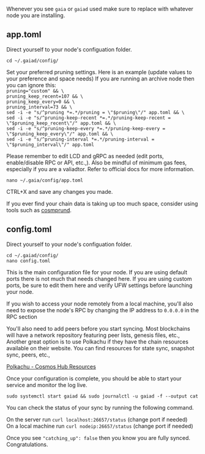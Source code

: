 Whenever you see `gaia` or `gaiad` used make sure to replace with whatever node you are installing.


## app.toml

Direct yourself to your node's configuation folder.  
  
`cd ~/.gaiad/config/`  
  
Set your preferred pruning settings. Here is an example (update values to your preference and space needs) If you are running an archive node then you can ignore this:  
`pruning="custom" && \`  
`pruning_keep_recent=107 && \`  
`pruning_keep_every=0 && \`  
`pruning_interval=73 && \`  
`sed -i -e "s/^pruning *=.*/pruning = \"$pruning\"/" app.toml && \`  
`sed -i -e "s/^pruning-keep-recent *=.*/pruning-keep-recent = \"$pruning_keep_recent\"/" app.toml && \`  
`sed -i -e "s/^pruning-keep-every *=.*/pruning-keep-every = \"$pruning_keep_every\"/" app.toml && \`  
`sed -i -e "s/^pruning-interval *=.*/pruning-interval = \"$pruning_interval\"/" app.toml`  
  
Please remember to edit LCD and gRPC as needed (edit ports, enable/disable RPC or API, etc.,). Also be mindful of minimum gas fees, especially if you are a valiadtor. Refer to official docs for more information.    
  
`nano ~/.gaia/config/app.toml`  

CTRL+X and save any changes you made.
  
If you ever find your chain data is taking up too much space, consider using tools such as [cosmprund](https://github.com/binaryholdings/cosmprund).  
  
## config.toml  

Direct yourself to your node's configuation folder.  
  
`cd ~/.gaiad/config/`  
`nano config.toml`  

This is the main configuration file for your node. If you are using default ports there is not much that needs changed here. If you are using custom ports, be sure to edit them here and verify UFW settings before launching your node.

If you wish to access your node remotely from a local machine, you'll also need to expose the node's RPC by changing the IP address to `0.0.0.0` in the RPC section  

You'll also need to add peers before you start syncing. Most blockchains will have a network repository featuring peer lists, genesis files, etc., Another great option is to use Polkachu if they have the chain resources available on their website. You can find resources for state sync, snapshot sync, peers, etc.,
  
[Polkachu - Cosmos Hub Resources](https://polkachu.com/networks/cosmos)  

Once your configuration is complete, you should be able to start your service and monitor the log live.  

`sudo systemctl start gaiad && sudo journalctl -u gaiad -f --output cat`  

You can check the status of your sync by running the following command.

On the server run `curl localhost:26657/status` (change port if needed)  
On a local machine run `curl nodeip:26657/status` (change port if needed) 

Once you see `"catching_up": false` then you know you are fully synced. Congratulations.
